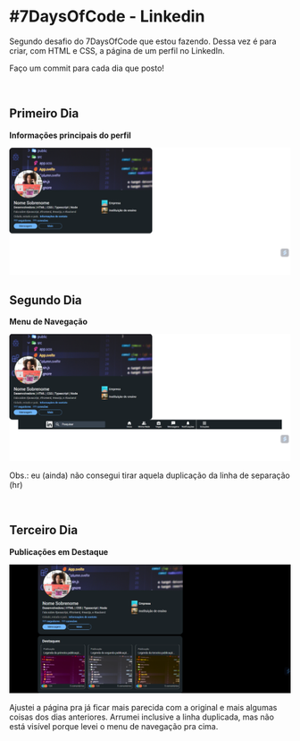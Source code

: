 <h1>#7DaysOfCode - Linkedin</h1>
<p>Segundo desafio do 7DaysOfCode que estou fazendo. Dessa vez é para criar, com HTML e CSS, a página de um perfil no LinkedIn.</p>
<p>Faço um commit para cada dia que posto!</p>
<br>
<h2>Primeiro Dia</h2>
<p><strong>Informações principais do perfil</strong></p>
<img src="primeiro-dia.png">
<br>
<h2>Segundo Dia</h2>
<p><strong>Menu de Navegação</strong></p>
<img src="segundo-dia.png">
<p>Obs.: eu (ainda) não consegui tirar aquela duplicação da linha de separação (hr)</p>
<br>
<h2>Terceiro Dia</h2>
<p><strong>Publicações em Destaque</strong></p>
<img src="terceiro-dia.png">
<p>Ajustei a página pra já ficar mais parecida com a original e mais algumas coisas dos dias anteriores. Arrumei inclusive a linha duplicada, mas não está visível porque levei o menu de navegação pra cima.</p>
